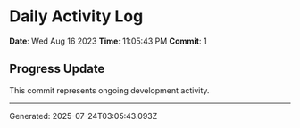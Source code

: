 # Daily Activity Log

**Date**: Wed Aug 16 2023
**Time**: 11:05:43 PM
**Commit**: 1

## Progress Update

This commit represents ongoing development activity.

---
Generated: 2025-07-24T03:05:43.093Z
